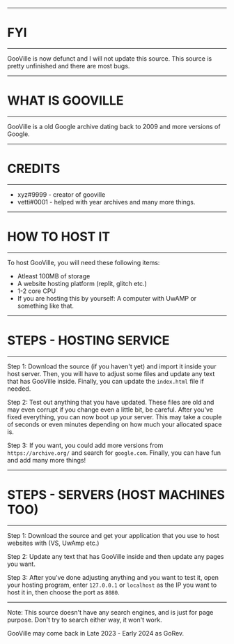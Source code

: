 -----------------------------------------------------------------------------------------
# FYI
-----------------------------------------------------------------------------------------
GooVille is now defunct and I will not update this source. This source is pretty unfinished and there are most bugs.

------------------------------------------------------------------------------------------

# WHAT IS GOOVILLE
-----------------------------------------------------------------------------------------
GooVille is a old Google archive dating back to 2009 and more versions of Google.

------------------------------------------------------------------------------------------

# CREDITS
-----------------------------------------------------------------------------------------
- xyz#9999 - creator of gooville
- vetti#0001 - helped with year archives and many more things.

------------------------------------------------------------------------------------------

# HOW TO HOST IT

-----------------------------------------------------------------------------------------

To host GooVille, you will need these following items:
- Atleast 100MB of storage
- A website hosting platform (replit, glitch etc.)
- 1-2 core CPU
- If you are hosting this by yourself: A computer with UwAMP or something like that.

-----------------------------------------------------------------------------------------

# STEPS - HOSTING SERVICE

-----------------------------------------------------------------------------------------

Step 1:
Download the source (if you haven't yet) and import it inside your host server. Then, you will have to adjust some files and update any text that has GooVille inside. Finally, you can update the ```index.html``` file if needed.

Step 2:
Test out anything that you have updated. These files are old and may even corrupt if you change even a little bit, be careful. After you've fixed everything, you can now boot up your server. This may take a couple of seconds or even minutes depending on how much your allocated space is.

Step 3:
If you want, you could add more versions from ```https://archive.org/``` and search for ```google.com```. Finally, you can have fun and add many more things!

-----------------------------------------------------------------------------------------

# STEPS - SERVERS (HOST MACHINES TOO)

-----------------------------------------------------------------------------------------

Step 1:
Download the source and get your application that you use to host websites with (VS, UwAmp etc.)

Step 2:
Update any text that has GooVille inside and then update any pages you want.

Step 3:
After you've done adjusting anything and you want to test it, open your hosting program, enter ```127.0.0.1``` or ```localhost``` as the IP you want to host it in, then choose the port as ```8080```.


-----------------------------------------------------------------------------------------
Note: This source doesn't have any search engines, and is just for page purpose. Don't try
to search either way, it won't work.

GooVille may come back in Late 2023 - Early 2024 as GoRev.
